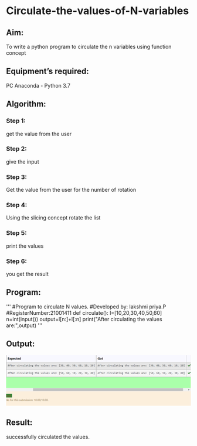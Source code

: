 # Circulate-the-values-of-N-variables
## Aim:
To write a python program to circulate the n variables using function concept
## Equipment’s required:
PC
Anaconda - Python 3.7
## Algorithm: 
### Step 1:
get the value from the user
### Step 2: 
give the input
### Step 3: 
Get the value from the user for the number of rotation
### Step 4: 
Using the slicing concept rotate the list
### Step 5: 
print the values
### Step 6: 
you get the result
## Program:
'''
#Program to circulate N values.
#Developed by: lakshmi priya.P
#RegisterNumber:21001411
def circulate():
    l=[10,20,30,40,50,60]
    n=int(input())
    output=l[n:]+l[:n]
    print("After circulating the values are:",output)
'''

## Output:
![output](./variable.png)

## Result:
successfully circulated the values.